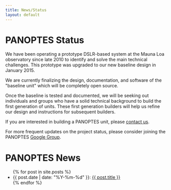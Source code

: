 ```yaml
---
title: News/Status
layout: default
---
```


# PANOPTES Status

We have been operating a prototype DSLR-based system at the Mauna Loa observatory since late 2010 to identify and solve the main technical challenges.  This prototype was upgraded to our new baseline design in January 2015.

We are currently finalizing the design, documentation, and software of the "baseline unit" which will be completely open source.

Once the baseline is tested and documented, we will be seeking out individuals and groups who have a solid technical background to build the first generation of units.  These first generation builders will help us refine our design and instructions for subsequent builders.

If you are interested in building a PANOPTES unit, please [contact us](contact.html).

For more frequent updates on the project status, please consider joining the PANOPTES [Google Group](contact.html).

# PANOPTES News

<ul>
  {% for post in site.posts %}
    <li>
    {{ post.date | date: "%Y-%m-%d" }}:
    <a href="{{ post.url }}">{{ post.title }}</a>
    </li>
  {% endfor %}
</ul>
